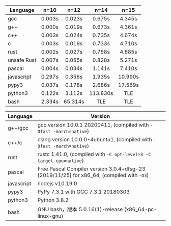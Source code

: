 | Language    |  n=10  |  n=12   |   n=14   |  n=15   |
| ----------- | :----: | :-----: | :------: | :-----: |
| gcc         | 0.003s | 0.023s  |  0.675s  | 4.345s  |
| g++         | 0.000s | 0.019s  |  0.673s  | 4.361s  |
| c++         | 0.003s | 0.024s  |  0.735s  | 4.674s  |
| c           | 0.003s | 0.019s  |  0.733s  | 4.710s  |
| rust        | 0.002s | 0.027s  |  0.758s  | 4.885s  |
| unsafe Rust | 0.007s | 0.055s  |  0.828s  | 5.271s  |
| pascal      | 0.004s | 0.034s  |  1.141s  | 7.410s  |
| javascript  | 0.297s | 0.356s  |  1.935s  | 10.990s |
| pypy3       | 0.037s | 0.178s  |  2.686s  | 17.569s |
| python3     | 0.122s | 3.112s  | 113.830s |   TLE   |
| bash        | 2.334s | 65.314s |   TLE    |   TLE   |


| Language   | Version                                                      |
| ---------- | ------------------------------------------------------------ |
| g++/gcc    | gcc version 10.0.1 20200411, (compiled with `-Ofast -march=native`) |
| c++/c      | clang version 10.0.0-4ubuntu1, (compiled with `-Ofast -march=native`) |
| rust       | rustc 1.41.0, (compiled with `-C opt-level=3 -C target-cpu=native`) |
| pascal     | Free Pascal Compiler version 3.0.4+dfsg-23 [2019/11/25] for x86_64, (compiled with `-O3`) |
| javascript | nodejs v10.19.0                                              |
| pypy3      | PyPy 7.3.1 with GCC 7.3.1 20180303                           |
| python3    | Python 3.8.2                                                 |
| bash       | GNU bash，版本 5.0.16(1)-release (x86_64-pc-linux-gnu)       |
